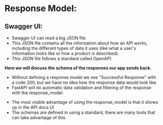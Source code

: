 # Response Model:

## Swagger UI:

- Swagger UI can read a big JSON file.
- This JSON file contains all the information about how an API works, including the different types of data it uses (like what a user's information looks like or how a product is described).
- This JSON file follows a standard called OpenAPI.

<b>Here we will discuss the schema of the responses our app sends back. </b>

- Without defining a response model we see "Successful Response" with a code 200, but we have no idea how the response data would look like.
- FastAPI will do automatic data validation and filtering of the response with the response_model.

* The most visible advantage of using the response_model is that it shows up in the API docs UI
* The schemas are defined in using a standard, there are many tools that can take advantage of this.
